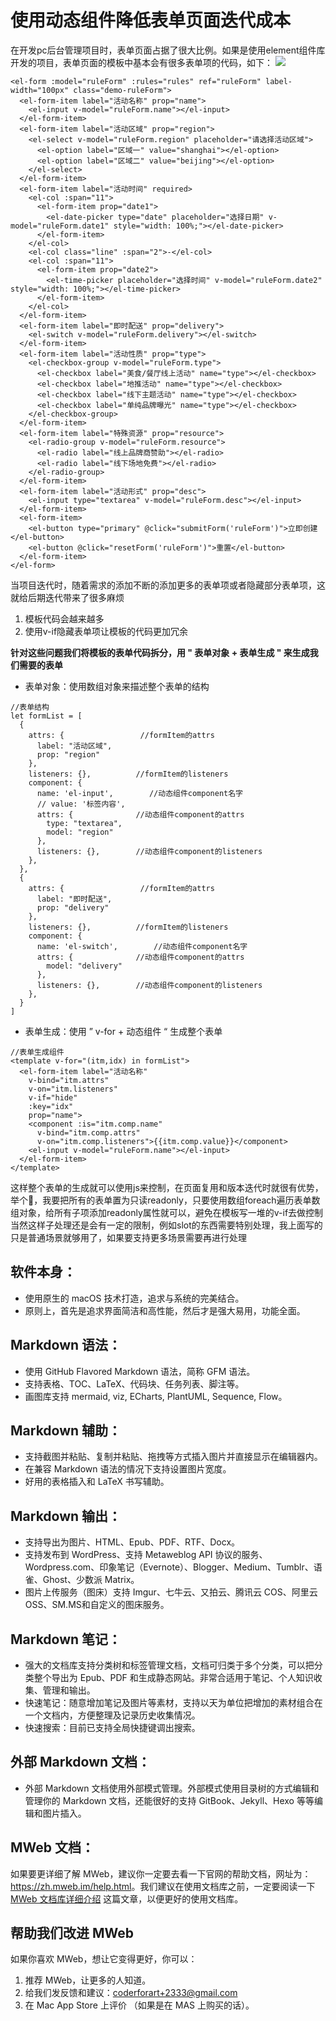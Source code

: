 # 使用动态组件降低表单页面迭代成本

在开发pc后台管理项目时，表单页面占据了很大比例。如果是使用element组件库开发的项目，表单页面的模板中基本会有很多表单项的代码，如下：
![](media/15983613586887/16011239507521.jpg)

```
<el-form :model="ruleForm" :rules="rules" ref="ruleForm" label-width="100px" class="demo-ruleForm">
  <el-form-item label="活动名称" prop="name">
    <el-input v-model="ruleForm.name"></el-input>
  </el-form-item>
  <el-form-item label="活动区域" prop="region">
    <el-select v-model="ruleForm.region" placeholder="请选择活动区域">
      <el-option label="区域一" value="shanghai"></el-option>
      <el-option label="区域二" value="beijing"></el-option>
    </el-select>
  </el-form-item>
  <el-form-item label="活动时间" required>
    <el-col :span="11">
      <el-form-item prop="date1">
        <el-date-picker type="date" placeholder="选择日期" v-model="ruleForm.date1" style="width: 100%;"></el-date-picker>
      </el-form-item>
    </el-col>
    <el-col class="line" :span="2">-</el-col>
    <el-col :span="11">
      <el-form-item prop="date2">
        <el-time-picker placeholder="选择时间" v-model="ruleForm.date2" style="width: 100%;"></el-time-picker>
      </el-form-item>
    </el-col>
  </el-form-item>
  <el-form-item label="即时配送" prop="delivery">
    <el-switch v-model="ruleForm.delivery"></el-switch>
  </el-form-item>
  <el-form-item label="活动性质" prop="type">
    <el-checkbox-group v-model="ruleForm.type">
      <el-checkbox label="美食/餐厅线上活动" name="type"></el-checkbox>
      <el-checkbox label="地推活动" name="type"></el-checkbox>
      <el-checkbox label="线下主题活动" name="type"></el-checkbox>
      <el-checkbox label="单纯品牌曝光" name="type"></el-checkbox>
    </el-checkbox-group>
  </el-form-item>
  <el-form-item label="特殊资源" prop="resource">
    <el-radio-group v-model="ruleForm.resource">
      <el-radio label="线上品牌商赞助"></el-radio>
      <el-radio label="线下场地免费"></el-radio>
    </el-radio-group>
  </el-form-item>
  <el-form-item label="活动形式" prop="desc">
    <el-input type="textarea" v-model="ruleForm.desc"></el-input>
  </el-form-item>
  <el-form-item>
    <el-button type="primary" @click="submitForm('ruleForm')">立即创建</el-button>
    <el-button @click="resetForm('ruleForm')">重置</el-button>
  </el-form-item>
</el-form>
```
当项目迭代时，随着需求的添加不断的添加更多的表单项或者隐藏部分表单项，这就给后期迭代带来了很多麻烦
1. 模板代码会越来越多
2. 使用v-if隐藏表单项让模板的代码更加冗余 

**针对这些问题我们将模板的表单代码拆分，用 " 表单对象 + 表单生成 " 来生成我们需要的表单**

* 表单对象：使用数组对象来描述整个表单的结构

```
//表单结构
let formList = [
  {
    attrs: {                 //formItem的attrs
      label: "活动区域",
      prop: "region"
    },
    listeners: {},          //formItem的listeners
    component: {
      name: 'el-input',        //动态组件component名字
      // value: '标签内容',
      attrs: {              //动态组件component的attrs
        type: "textarea",
        model: "region"
      },
      listeners: {},        //动态组件component的listeners
    },
  },
  {
    attrs: {                 //formItem的attrs
      label: "即时配送",
      prop: "delivery"
    },
    listeners: {},          //formItem的listeners
    component: {
      name: 'el-switch',        //动态组件component名字
      attrs: {              //动态组件component的attrs
        model: "delivery"
      },
      listeners: {},        //动态组件component的listeners
    },
  }
]
```
* 表单生成：使用 ” v-for + 动态组件 “ 生成整个表单

```
//表单生成组件
<template v-for="(itm,idx) in formList">
  <el-form-item label="活动名称"
    v-bind="itm.attrs"
    v-on="itm.listeners"
    v-if="hide"
    :key="idx"
    prop="name">
    <component :is="itm.comp.name"
      v-bind="itm.comp.attrs"
      v-on="itm.comp.listeners">{{itm.comp.value}}</component>
    <el-input v-model="ruleForm.name"></el-input>
  </el-form-item>
</template>
```
这样整个表单的生成就可以使用js来控制，在页面复用和版本迭代时就很有优势，举个🌰，我要把所有的表单置为只读readonly，只要使用数组foreach遍历表单数组对象，给所有子项添加readonly属性就可以，避免在模板写一堆的v-if去做控制
当然这样子处理还是会有一定的限制，例如slot的东西需要特别处理，我上面写的只是普通场景就够用了，如果要支持更多场景需要再进行处理
## 软件本身：

* 使用原生的 macOS 技术打造，追求与系统的完美结合。
* 原则上，首先是追求界面简洁和高性能，然后才是强大易用，功能全面。

## Markdown 语法：

* 使用 GitHub Flavored Markdown 语法，简称 GFM 语法。
* 支持表格、TOC、LaTeX、代码块、任务列表、脚注等。
* 画图库支持 mermaid, viz, ECharts, PlantUML, Sequence, Flow。

## Markdown 辅助：

* 支持截图并粘贴、复制并粘贴、拖拽等方式插入图片并直接显示在编辑器内。
* 在兼容 Markdown 语法的情况下支持设置图片宽度。
* 好用的表格插入和 LaTeX 书写辅助。

## Markdown 输出：

* 支持导出为图片、HTML、Epub、PDF、RTF、Docx。
* 支持发布到 WordPress、支持 Metaweblog API 协议的服务、Wordpress.com、印象笔记（Evernote）、Blogger、Medium、Tumblr、语雀、Ghost、少数派 Matrix。
* 图片上传服务（图床）支持 Imgur、七牛云、又拍云、腾讯云 COS、阿里云 OSS、SM.MS和自定义的图床服务。

## Markdown 笔记：

* 强大的文档库支持分类树和标签管理文档，文档可归类于多个分类，可以把分类整个导出为 Epub、PDF 和生成静态网站。非常合适用于笔记、个人知识收集、管理和输出。
* 快速笔记：随意增加笔记及图片等素材，支持以天为单位把增加的素材组合在一个文档内，方便整理及记录历史收集情况。
* 快速搜索：目前已支持全局快捷键调出搜索。

## 外部 Markdown 文档：

* 外部 Markdown 文档使用外部模式管理。外部模式使用目录树的方式编辑和管理你的 Markdown 文档，还能很好的支持 GitBook、Jekyll、Hexo 等等编辑和图片插入。

## MWeb 文档：

如果要更详细了解 MWeb，建议你一定要去看一下官网的帮助文档，网址为：<https://zh.mweb.im/help.html>。我们建议在使用文档库之前，一定要阅读一下 [MWeb 文档库详细介绍](https://zh.mweb.im/mweb-library.html) 这篇文章，以便更好的使用文档库。

## 帮助我们改进 MWeb

如果你喜欢 MWeb，想让它变得更好，你可以：

1. 推荐 MWeb，让更多的人知道。
2. 给我们发反馈和建议：<coderforart+2333@gmail.com>
3. 在 Mac App Store 上评价 （如果是在 MAS 上购买的话）。

